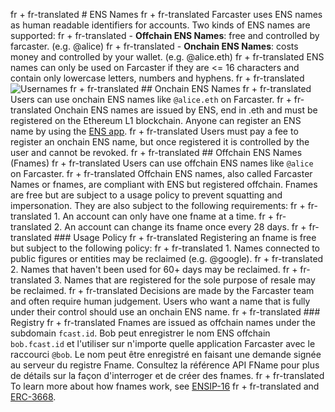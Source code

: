 fr + fr-translated # ENS Names
fr + fr-translated Farcaster uses ENS names as human readable identifiers for accounts. Two kinds of ENS names are supported:
fr + fr-translated - **Offchain ENS Names**: free and controlled by farcaster. (e.g. @alice)
fr + fr-translated - **Onchain ENS Names**: costs money and controlled by your wallet. (e.g. @alice.eth)
fr + fr-translated ENS names can only be used on Farcaster if they are <= 16 characters and contain only lowercase letters, numbers and hyphens.
fr + fr-translated ![Usernames](/assets/usernames.png)
fr + fr-translated ## Onchain ENS Names
fr + fr-translated Users can use onchain ENS names like `@alice.eth` on Farcaster.
fr + fr-translated Onchain ENS names are issued by ENS, end in .eth and must be registered on the Ethereum L1 blockchain. Anyone can register an ENS name by using the [ENS app](https://app.ens.domains/).
fr + fr-translated Users must pay a fee to register an onchain ENS name, but once registered it is controlled by the user and cannot be revoked.
fr + fr-translated ## Offchain ENS Names (Fnames)
fr + fr-translated Users can use offchain ENS names like `@alice` on Farcaster.
fr + fr-translated Offchain ENS names, also called Farcaster Names or fnames, are compliant with ENS but registered offchain. Fnames are free but are subject to a usage policy to prevent squatting and impersonation. They are also subject to the following requirements:
fr + fr-translated 1. An account can only have one fname at a time.
fr + fr-translated 2. An account can change its fname once every 28 days.
fr + fr-translated ### Usage Policy
fr + fr-translated Registering an fname is free but subject to the following policy:
fr + fr-translated 1. Names connected to public figures or entities may be reclaimed (e.g. @google).
fr + fr-translated 2. Names that haven't been used for 60+ days may be reclaimed.
fr + fr-translated 3. Names that are registered for the sole purpose of resale may be reclaimed.
fr + fr-translated Decisions are made by the Farcaster team and often require human judgement. Users who want a name that is fully under their control should use an onchain ENS name.
fr + fr-translated ### Registry
fr + fr-translated Fnames are issued as offchain names under the subdomain `fcast.id`.
Bob peut enregistrer le nom ENS offchain `bob.fcast.id` et l'utiliser sur n'importe quelle application Farcaster avec le raccourci `@bob`. Le nom peut être enregistré en faisant une demande signée au serveur du registre Fname. Consultez la référence API FName pour plus de détails sur la façon d'interroger et de créer des fnames.
fr + fr-translated To learn more about how fnames work, see [ENSIP-16](https://docs.ens.domains/ens-improvement-proposals/ensip-16-offchain-metadata)
fr + fr-translated and [ERC-3668](https://eips.ethereum.org/EIPS/eip-3668).